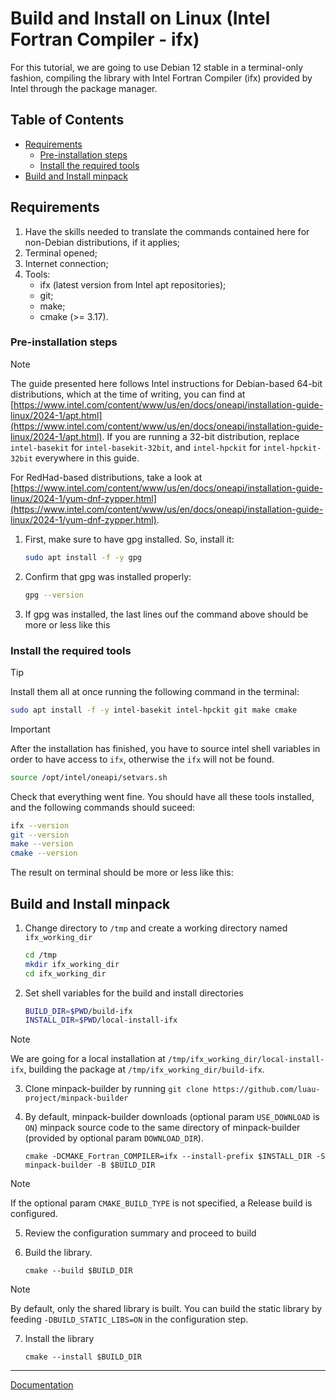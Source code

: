 # Build and Install on Linux (Intel Fortran Compiler - ifx)

For this tutorial, we are going to use Debian 12 stable in a terminal-only fashion, compiling the library with Intel Fortran Compiler (ifx) provided by Intel through the package manager.

## Table of Contents

* [Requirements](#requirements)
    * [Pre-installation steps](#pre-installation-steps)
    * [Install the required tools](#install-the-required-tools)
* [Build and Install minpack](#build-and-install-minpack)

## Requirements

1. Have the skills needed to translate the commands contained here for non-Debian distributions, if it applies;
2. Terminal opened;
3. Internet connection;
4. Tools:
   * ifx (latest version from Intel apt repositories);
   * git;
   * make;
   * cmake (>= 3.17).

### Pre-installation steps

> [!NOTE]
> 
> The guide presented here follows Intel instructions for Debian-based 64-bit distributions, which at the time of writing, you can find at [https://www.intel.com/content/www/us/en/docs/oneapi/installation-guide-linux/2024-1/apt.html](https://www.intel.com/content/www/us/en/docs/oneapi/installation-guide-linux/2024-1/apt.html). If you are running a 32-bit distribution, replace ```intel-basekit``` for ```intel-basekit-32bit```, and ```intel-hpckit``` for ```intel-hpckit-32bit``` everywhere in this guide.
> 
> For RedHad-based distributions, take a look at [https://www.intel.com/content/www/us/en/docs/oneapi/installation-guide-linux/2024-1/yum-dnf-zypper.html](https://www.intel.com/content/www/us/en/docs/oneapi/installation-guide-linux/2024-1/yum-dnf-zypper.html).

1. First, make sure to have gpg installed. So, install it:

    ```bash
    sudo apt install -f -y gpg
    ```

2. Confirm that gpg was installed properly:

    ```bash
    gpg --version
    ```

3. If gpg was installed, the last lines ouf the command above should be more or less like this

<!-- image here -->

### Install the required tools

> [!TIP]
> 
> Install them all at once running the following command in the terminal:
> ```bash
> sudo apt install -f -y intel-basekit intel-hpckit git make cmake
> ```

> [!IMPORTANT]
> 
> After the installation has finished, you have to source intel shell variables in order to have access to ```ifx```, otherwise the ```ifx``` will not be found.
> 
> ```bash
> source /opt/intel/oneapi/setvars.sh
> ```

Check that everything went fine. You should have all these tools installed, and the following commands should suceed:

```bash
ifx --version
git --version
make --version
cmake --version
```

The result on terminal should be more or less like this:

<!-- image here -->

## Build and Install minpack

1. Change directory to ```/tmp``` and create a working directory named ```ifx_working_dir```
    ```bash
    cd /tmp
    mkdir ifx_working_dir
    cd ifx_working_dir
    ```
2. Set shell variables for the build and install directories
    ```bash
    BUILD_DIR=$PWD/build-ifx
    INSTALL_DIR=$PWD/local-install-ifx
    ```
> [!NOTE]
> 
> We are going for a local installation at ```/tmp/ifx_working_dir/local-install-ifx```, building the package at ```/tmp/ifx_working_dir/build-ifx```.

3. Clone minpack-builder by running ```git clone https://github.com/luau-project/minpack-builder```

<!-- image here -->

4. By default, minpack-builder downloads (optional param ```USE_DOWNLOAD``` is ```ON```) minpack source code to the same directory of minpack-builder (provided by optional param ```DOWNLOAD_DIR```).

    ```
    cmake -DCMAKE_Fortran_COMPILER=ifx --install-prefix $INSTALL_DIR -S minpack-builder -B $BUILD_DIR
    ```

> [!NOTE]
> 
> If the optional param ```CMAKE_BUILD_TYPE``` is not specified, a Release build is configured.

5. Review the configuration summary and proceed to build

<!-- image here -->

6. Build the library. 

    ```
    cmake --build $BUILD_DIR
    ```

<!-- image here -->

> [!NOTE]
> 
> By default, only the shared library is built. You can build the static library by feeding ```-DBUILD_STATIC_LIBS=ON``` in the configuration step.

7. Install the library

    ```
    cmake --install $BUILD_DIR
    ```

<!-- image here -->

---
[Documentation](README.md)